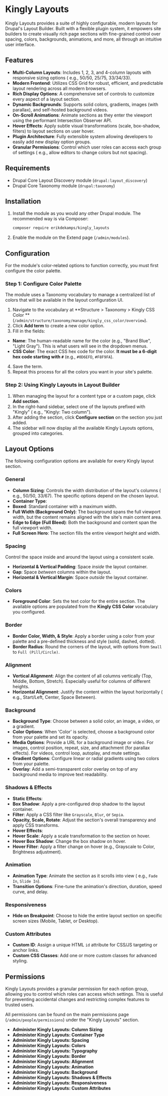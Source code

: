 # Kingly Layouts

Kingly Layouts provides a suite of highly configurable, modern layouts for
Drupal's Layout Builder. Built with a flexible plugin system, it empowers site
builders to create visually rich page sections with fine-grained control over
spacing, colors, backgrounds, animations, and more, all through an intuitive
user interface.

## Features

* **Multi-Column Layouts**: Includes 1, 2, 3, and 4-column layouts with
  responsive sizing options (
  e.g., 50/50, 25/75, 33/34/33).
* **Modern Frontend**: Utilizes CSS Grid for robust, efficient, and predictable
  layout rendering
  across all modern browsers.
* **Rich Display Options**: A comprehensive set of controls to customize every
  aspect of a layout section.
* **Dynamic Backgrounds**: Supports solid colors, gradients, images (with
  parallax), and self-hosted background videos.
* **On-Scroll Animations**: Animate sections as they enter the viewport using
  the performant Intersection Observer API.
* **Hover Effects**: Apply subtle visual transformations (scale, box-shadow,
  filters) to layout sections on user hover.
* **Plugin Architecture**: Fully extensible system allowing developers to easily
  add new display option groups.
* **Granular Permissions**: Control which user roles can access each group of
  settings (
  e.g., allow editors to change colors but not spacing).

## Requirements

* Drupal Core Layout Discovery module (`drupal:layout_discovery`)
* Drupal Core Taxonomy module (`drupal:taxonomy`)

## Installation

1. Install the module as you would any other Drupal module. The recommended way
   is via Composer:
   ```bash
   composer require erikdekamps/kingly_layouts
   ```
2. Enable the module on the Extend page (`/admin/modules`).

## Configuration

For the module's color-related options to function correctly, you must first
configure the color palette.

### Step 1: Configure Color Palette

The module uses a Taxonomy vocabulary to manage a centralized list of colors
that will be available in the layout configuration UI.

1. Navigate to the vocabulary at **Structure > Taxonomy > Kingly CSS Color
   ** (`/admin/structure/taxonomy/manage/kingly_css_color/overview`).
2. Click **Add term** to create a new color option.
3. Fill in the fields:

* **Name**: The human-readable name for the color (e.g., "Brand Blue", "Light
  Gray").
  This is what users will see in the dropdown menus.
* **CSS Color**: The exact CSS hex code for the color. **It must be a 6-digit
  hex code starting with `#`** (e.g., `#0D6EFD`, `#F8F9FA`).

4. Save the term.
5. Repeat this process for all the colors you want in your site's palette.

### Step 2: Using Kingly Layouts in Layout Builder

1. When managing the layout for a content type or a custom page, click **Add
   section**.
2. In the right-hand sidebar, select one of the layouts prefixed with "Kingly" (
   e.g., "Kingly: Two column").
3. After adding the section, click **Configure section** on the section you just
   added.
4. The sidebar will now display all the available Kingly Layouts options,
   grouped into categories.

## Layout Options

The following configuration options are available for every Kingly layout
section.

### General

* **Column Sizing**: Controls the width distribution of the layout's columns (
  e.g., 50/50, 33/67). The specific options depend on the chosen layout.
* **Container Type**:
* **Boxed**: Standard container with a maximum width.
* **Full Width (Background Only)**: The background spans the full viewport
  width, but the content remains
  aligned with the site's main content area.
* **Edge to Edge (Full Bleed)**: Both the background and content span the full
  viewport width.
* **Full Screen Hero**: The section fills the entire viewport height and width.

### Spacing

Control the space inside and around the layout using a consistent scale.

* **Horizontal & Vertical Padding**: Space *inside* the layout container.
* **Gap**: Space *between* columns within the layout.
* **Horizontal & Vertical Margin**: Space *outside* the layout container.

### Colors

* **Foreground Color**: Sets the text color for the entire section. The
  available options are populated from the **Kingly CSS Color** vocabulary you
  configured.

### Border

* **Border Color, Width, & Style**: Apply a border using a color from your
  palette and a pre-defined thickness
  and style (solid, dashed, dotted).
* **Border Radius**: Round the corners of the layout, with options from `Small`
  to `Full (Pill/Circle)`.

### Alignment

* **Vertical Alignment**: Align the content of all columns vertically (Top,
  Middle, Bottom,
  Stretch). Especially useful for columns of different heights.
* **Horizontal Alignment**: Justify the content within the layout horizontally (
  e.g., Start/Left, Center, Space Between).

### Background

* **Background Type**: Choose between a solid color, an image, a video, or a
  gradient.
* **Color Options**: When 'Color' is selected, choose a background color from
  your palette and set its opacity.
* **Media Options**: Provide a URL for a background image or video. For images,
  control
  position, repeat, size, and attachment (for parallax effects). For videos,
  control loop, autoplay, and mute settings.
* **Gradient Options**: Configure linear or radial gradients using two colors
  from your palette.
* **Overlay**: Add a semi-transparent color overlay on top of any background
  media to improve text readability.

### Shadows & Effects

* **Static Effects**:
* **Box Shadow**: Apply a pre-configured drop shadow to the layout container.
* **Filter**: Apply a CSS filter like `Grayscale`, `Blur`, or `Sepia`.
* **Opacity, Scale, Rotate**: Adjust the section's overall transparency and
  apply CSS transforms.
* **Hover Effects**:
* **Hover Scale**: Apply a scale transformation to the section on hover.
* **Hover Box Shadow**: Change the box shadow on hover.
* **Hover Filter**: Apply a filter change on hover (e.g., Grayscale to Color,
  Brightness adjustment).

### Animation

* **Animation Type**: Animate the section as it scrolls into view (
  e.g., `Fade In`, `Slide In`).
* **Transition Options**: Fine-tune the animation's direction, duration, speed
  curve, and delay.

### Responsiveness

* **Hide on Breakpoint**: Choose to hide the entire layout section on specific
  screen sizes (Mobile,
  Tablet, or Desktop).

### Custom Attributes

* **Custom ID**: Assign a unique HTML `id` attribute for CSS/JS targeting or
  anchor links.
* **Custom CSS Classes**: Add one or more custom classes for advanced styling.

## Permissions

Kingly Layouts provides a granular permission for each option group, allowing
you to control which roles can access which settings. This is useful for
preventing accidental changes and restricting complex features to trusted users.

All permissions can be found on the main permissions
page (`/admin/people/permissions`) under the "Kingly Layouts" section.

* **Administer Kingly Layouts: Column Sizing**
* **Administer Kingly Layouts: Container Type**
* **Administer Kingly Layouts: Spacing**
* **Administer Kingly Layouts: Colors**
* **Administer Kingly Layouts: Typography**
* **Administer Kingly Layouts: Border**
* **Administer Kingly Layouts: Alignment**
* **Administer Kingly Layouts: Animation**
* **Administer Kingly Layouts: Background**
* **Administer Kingly Layouts: Shadows & Effects**
* **Administer Kingly Layouts: Responsiveness**
* **Administer Kingly Layouts: Custom Attributes**
